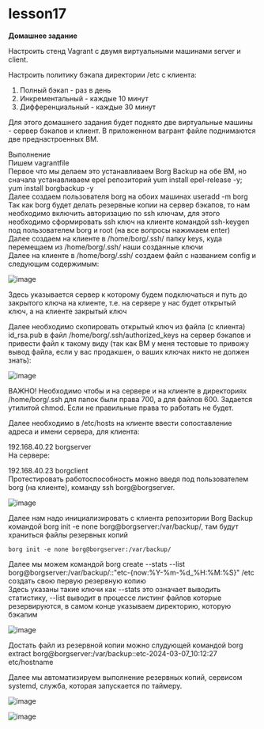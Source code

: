 # lesson17

**Домашнее задание**

Настроить стенд Vagrant с двумя виртуальными машинами server и client.

Настроить политику бэкапа директории /etc с клиента:
1) Полный бэкап - раз в день
2) Инкрементальный - каждые 10 минут
3) Дифференциальный - каждые 30 минут


Для этого домашнего задания будет поднято две виртуальные машины - сервер бэкапов и клиент. В приложенном вагрант файле поднимаются две преднастроенных ВМ. 

Выполнение</br>
Пишем vagrantfile</br>
Первое что мы делаем это устанавливаем Borg Backup на обе ВМ, но сначала устанавливаем epel репозиторий yum install epel-release -y; yum install borgbackup -y</br>
Далее создаем пользователя borg на обоих машинах useradd -m borg</br>
Так как borg будет делать резервные копии на сервер бэкапов, то нам необходимо включить авторизацию по ssh ключам, для этого необходимо сформировать ssh ключ на клиенте командой ssh-keygen под пользователем borg и root (на все вопросы нажимаем enter)</br>
Далее создаем на клиенте в /home/borg/.ssh/ папку keys, куда перемещаем из /home/borg/.ssh/ наши созданные ключи</br>
Далее на клиенте в /home/borg/.ssh/ создаем файл с названием config и следующим содержимым:</br>

![image](https://github.com/movik242/lesson17/assets/143793993/4375cc3a-a03e-4f5f-84b5-9d876708095d)

Здесь указывается сервер к которому будем подключаться и путь до закрытого ключа на клиенте, т.е. на сервере у нас будет открытый ключ, а на клиенте закрытый ключ

Далее необходимо скопировать открытый ключ из файла (с клиента) id_rsa.pub в файл /home/borg/.ssh/authorized_keys на сервер бэкапов и привести файл к такому виду (так как ВМ у меня тестовые то привожу вывод файла, если у вас продакшен, о ваших ключах никто не должен знать):</br>

![image](https://github.com/movik242/lesson17/assets/143793993/65801d3b-1d6a-4e33-8bc2-14babe292cbc)

ВАЖНО! Необходимо чтобы и на сервере и на клиенте в директориях /home/borg/.ssh для папок были права 700, а для файлов 600. Задается утилитой chmod. Если не правильные права то работать не будет.

Далее необходимо в /etc/hosts на клиенте ввести сопоставление адреса и имени сервера, для клиента:

192.168.40.22 borgserver</br>
На сервере:</br>

192.168.40.23 borgclient</br>
Протестировать работоспособность можно введя под пользователем borg (на клиенте), команду ssh borg@borgserver.</br>

![image](https://github.com/movik242/lesson17/assets/143793993/3c985d98-4960-4831-bdcd-66bfa63ea0c7)

Далее нам надо инициализировать с клиента репозитории Borg Backup командой borg init -e none borg@borgserver:/var/backup/, там будут храниться файлы резервных копий

    borg init -e none borg@borgserver:/var/backup/

Далее мы можем командой borg create --stats --list borg@borgserver:/var/backup/::"etc-{now:%Y-%m-%d_%H:%M:%S}" /etc создать свою первую резервную копию</br>
Здесь указаны такие ключи как --stats это означает выводить статистику, --list выводит в процессе листинг файлов которые резервируются, в самом конце указываем директорию, которую бэкапим

![image](https://github.com/movik242/lesson17/assets/143793993/a38ea9ae-495c-4a5f-8671-bd407e227bf2)

Достать файл из резервной копии можно слудующей командой borg extract borg@borgserver:/var/backup::etc-2024-03-07_10:12:27 etc/hostname 

Далее мы автоматизируем выполнение резервных копий, сервисом systemd, служба, которая запускается по таймеру.

![image](https://github.com/movik242/lesson17/assets/143793993/b6ba9c9f-996a-4b5e-82f8-5e6e84ada124)

![image](https://github.com/movik242/lesson17/assets/143793993/c1d17e8a-7750-4ab5-ac3e-1c8b01a45583)



